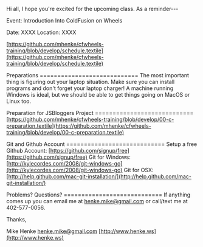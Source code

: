 Hi all, I hope you're excited for the upcoming class. As a reminder---

Event: Introduction Into ColdFusion on Wheels

Date: XXXX
Location: XXXX

[https://github.com/mhenke/cfwheels-training/blob/develop/schedule.textile](https://github.com/mhenke/cfwheels-training/blob/develop/schedule.textile)

Preparations ============================ 
The most important thing is figuring out your laptop situation. Make sure you can install programs and don't forget your laptop charger! A machine running Windows is ideal, but we should be able to get things going on MacOS or Linux too.

Preparation for JSBloggers Project ============================  
[https://github.com/mhenke/cfwheels-training/blob/develop/00-c-preparation.textile](https://github.com/mhenke/cfwheels-training/blob/develop/00-c-preparation.textile)

Git and Github Account ============================ 
Setup a free Github Account: [https://github.com/signup/free](https://github.com/signup/free) 
Git for Windows: [http://kylecordes.com/2008/git-windows-go](http://kylecordes.com/2008/git-windows-go)
Git for OSX: [http://help.github.com/mac-git-installation/](http://help.github.com/mac-git-installation/)

Problems? Questions? ============================ 
If anything comes up you can email me at henke.mike@gmail.com or call/text me at 402-577-0056.

Thanks,

Mike Henke [henke.mike@gmail.com](mailto:henke.mike@gmail.com) [http://www.henke.ws](http://www.henke.ws)